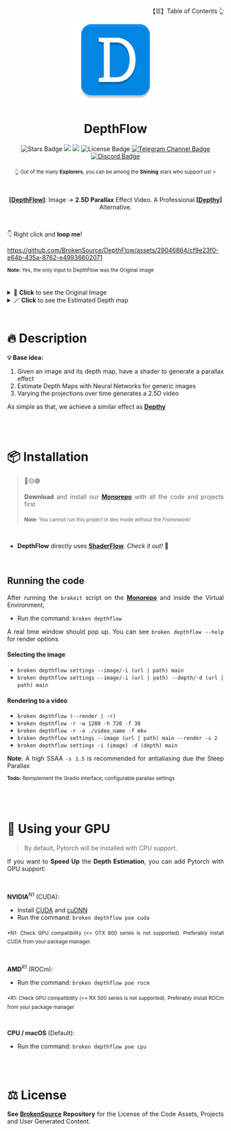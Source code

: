 <div align="right">
【☰】Table of Contents 👆
</div>

<div align="justify">

<div align="center">
  <img src="./DepthFlow/Resources/DepthFlow.png" width="200">

  <h1>DepthFlow</h1>

  <img src="https://img.shields.io/github/stars/BrokenSource/DepthFlow?style=flat" alt="Stars Badge"/>
  <img src="https://img.shields.io/endpoint?url=https%3A%2F%2Fhits.dwyl.com%2FBrokenSource%2FDepthFlow.json%3Fshow%3Dunique&label=Visitors&color=blue"/>
  <img src="https://img.shields.io/endpoint?url=https%3A%2F%2Fhits.dwyl.com%2FBrokenSource%2FDepthFlow.json&label=Page%20Views&color=blue"/>
  <img src="https://img.shields.io/github/license/BrokenSource/DepthFlow?color=blue" alt="License Badge"/>
  <a href="https://t.me/brokensource">
    <img src="https://img.shields.io/badge/Telegram-Channel-blue?logo=telegram" alt="Telegram Channel Badge"/>
  </a>
  <a href="https://discord.gg/KjqvcYwRHm">
    <img src="https://img.shields.io/discord/1184696441298485370?label=Discord&color=blue" alt="Discord Badge"/>
  </a>

  <sub> 👆 Out of the many **Explorers**, you can be among the **Shining** stars who support us! ⭐️ </sub>

  <br>

  **[**[**DepthFlow**](https://github.com/BrokenSource/DepthFlow)**]**: Image → **2.5D Parallax** Effect Video. A Professional **[**[**Depthy**](https://depthy.stamina.pl)**]** Alternative.
</div>

<br>

👇 Right click and **loop me**!

https://github.com/BrokenSource/DepthFlow/assets/29046864/cf9e23f0-e64b-435a-8762-e49936602071

<sup><b>Note:</b> Yes, the only input to DepthFlow was the Original Image</sup>

<br>

<details>
<summary>🎩 <b>Click</b> to see the Original Image </summary>
  <br>
  <a href="https://wallhaven.cc/w/pkz5r9">
    <img src="https://github.com/BrokenSource/DepthFlow/assets/29046864/1975fdc9-9517-4700-88dd-ed8175ab813f" alt="Original Image">
  </a>
  <br>
  <b>Source:</b> <a href="https://wallhaven.cc/w/pkz5r9">Wallhaven</a>. All images remain property of their original owners. ⚖️
  <br>
  <br>
</details>

<details>
<summary>🪄 <b>Click</b> to see the Estimated Depth map </summary>
  <br>
  <img src="https://github.com/BrokenSource/DepthFlow/assets/29046864/7f73775e-0b08-4a4f-bf97-7cb8f3aecad8" alt="Depth Map">
  <br>
  The Depth Map was estimated with <a href="https://github.com/isl-org/ZoeDepth"><b>ZoeDepth</b></a> 🚀
  <br>
  <br>
</details>

<br>

# 🔥 Description

**💡 Base idea:**
1. Given an image and its depth map, have a shader to generate a parallax effect
2. Estimate Depth Maps with Neural Networks for generic images
3. Varying the projections over time generates a 2.5D video

As simple as that, we achieve a similar effect as [**Depthy**](https://depthy.stamina.pl)

<br>
<br>

# 📦 Installation

> 🔴🟡🟢
>
> **Download** and install our [**Monorepo**](https://github.com/BrokenSource/BrokenSource#-running-from-the-source-code) with all the code and projects first
>
> <sub><b>Note:</b> You cannot run this project in dev mode without the <i>Framework!</i></sub>

<br>

- **DepthFlow** directly uses [**ShaderFlow**](https://github.com/BrokenSource/ShaderFlow). _Check it out!_ 🚀

<br>

## Running the code

After running the `brakeit` script on the [**Monorepo**](https://github.com/BrokenSource/BrokenSource#-running-from-the-source-code) and inside the Virtual Environment,

- Run the command: `broken depthflow`

A real time window should pop up. You can see `broken depthflow --help` for render options

#### Selecting the image
- `broken depthflow settings --image/-i (url | path) main`
- `broken depthflow settings --image/-i (url | path) --depth/-d (url | path) main`

#### Rendering to a video
- `broken depthflow (--render | -r)`
- `broken depthflow -r -w 1280 -h 720 -f 30`
- `broken depthflow -r -o ./video_name -f mkv`
- `broken depthflow settings --image (url | path) main --render -s 2`
- `broken depthflow settings -i (image) -d (depth) main`

<b>Note</b>: A high SSAA `-s 1.5` is recommended for antialiasing due the Steep Parallax

<sup><b>Todo:</b> Reimplement the Gradio interface; configurable parallax settings</sup>

<br>
<br>

# 🚀 Using your GPU

> By default, Pytorch will be installed with CPU support.

If you want to **Speed Up** the **Depth Estimation**, you can add Pytorch with GPU support:

<br>

**NVIDIA**<sup>N1</sup> (CUDA):
- Install [CUDA](https://developer.nvidia.com/cuda-downloads) and [cuDNN](https://developer.nvidia.com/cudnn)
- Run the command: `broken depthflow poe cuda`

<sub>*N1: Check GPU compatibility (<= GTX 800 series is not supported). Preferably install CUDA from your package manager.</sub>


<br>

**AMD**<sup>R1</sup> (ROCm):
- Run the command: `broken depthflow poe rocm`

<sub>*R1: Check GPU compatibility (<= RX 500 series is not supported). Preferably install ROCm from your package manager</sub>


<br>

**CPU / macOS** (Default):

- Run the command: `broken depthflow poe cpu`


<br>
<br>

# ⚖️ License

**See [BrokenSource](https://github.com/BrokenSource/BrokenSource) Repository** for the License of the Code Assets, Projects and User Generated Content.

</div>